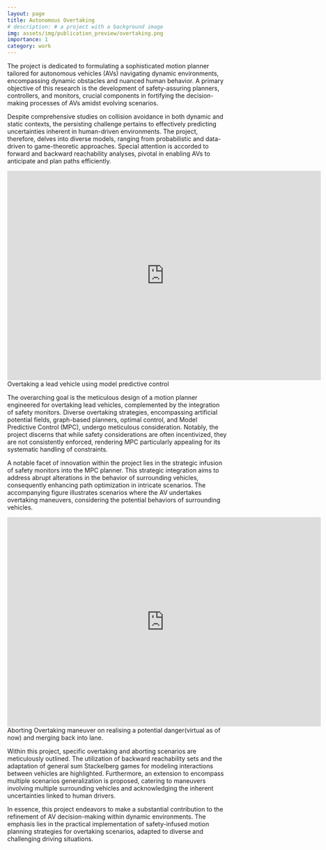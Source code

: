 ```yaml
---
layout: page
title: Autonomous Overtaking
# description: # a project with a background image
img: assets/img/publication_preview/overtaking.png
importance: 1
category: work
---
```

The project is dedicated to formulating a sophisticated motion planner tailored for autonomous vehicles (AVs) navigating dynamic environments, encompassing dynamic obstacles and nuanced human behavior. A primary objective of this research is the development of safety-assuring planners, controllers, and monitors, crucial components in fortifying the decision-making processes of AVs amidst evolving scenarios.

Despite comprehensive studies on collision avoidance in both dynamic and static contexts, the persisting challenge pertains to effectively predicting uncertainties inherent in human-driven environments. The project, therefore, delves into diverse models, ranging from probabilistic and data-driven to game-theoretic approaches. Special attention is accorded to forward and backward reachability analyses, pivotal in enabling AVs to anticipate and plan paths efficiently.

<iframe width="720" height="480" src="https://www.youtube.com/embed/Z6wKYn-ia1k" title="Overtaking" frameborder="0" allow="accelerometer; autoplay; clipboard-write; encrypted-media; gyroscope; picture-in-picture; web-share" allowfullscreen></iframe>
<div class="caption">
    Overtaking a lead vehicle using model predictive control
</div>

The overarching goal is the meticulous design of a motion planner engineered for overtaking lead vehicles, complemented by the integration of safety monitors. Diverse overtaking strategies, encompassing artificial potential fields, graph-based planners, optimal control, and Model Predictive Control (MPC), undergo meticulous consideration. Notably, the project discerns that while safety considerations are often incentivized, they are not consistently enforced, rendering MPC particularly appealing for its systematic handling of constraints.

A notable facet of innovation within the project lies in the strategic infusion of safety monitors into the MPC planner. This strategic integration aims to address abrupt alterations in the behavior of surrounding vehicles, consequently enhancing path optimization in intricate scenarios. The accompanying figure illustrates scenarios where the AV undertakes overtaking maneuvers, considering the potential behaviors of surrounding vehicles.

<iframe width="720" height="480" src="https://www.youtube.com/embed/ymxnOam2KLc" title="Abort Overtaking" frameborder="0" allow="accelerometer; autoplay; clipboard-write; encrypted-media; gyroscope; picture-in-picture; web-share" allowfullscreen></iframe>
<div class="caption">
    Aborting Overtaking maneuver on realising a potential danger(virtual as of now) and merging back into lane.
</div>

Within this project, specific overtaking and aborting scenarios are meticulously outlined. The utilization of backward reachability sets and the adaptation of general sum Stackelberg games for modeling interactions between vehicles are highlighted. Furthermore, an extension to encompass multiple scenarios generalization is proposed, catering to maneuvers involving multiple surrounding vehicles and acknowledging the inherent uncertainties linked to human drivers.

In essence, this project endeavors to make a substantial contribution to the refinement of AV decision-making within dynamic environments. The emphasis lies in the practical implementation of safety-infused motion planning strategies for overtaking scenarios, adapted to diverse and challenging driving situations.